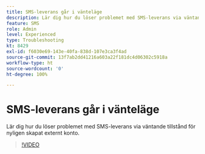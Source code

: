 ```yaml
---
title: SMS-leverans går i vänteläge
description: Lär dig hur du löser problemet med SMS-leverans via väntande tillstånd för nyligen skapat externt konto.
feature: SMS
role: Admin
level: Experienced
type: Troubleshooting
kt: 8429
exl-id: f6030e69-143e-40fa-838d-107e3ca3f4ad
source-git-commit: 13f7ab2dd41216a603a22f181dc4d06302c5918a
workflow-type: ht
source-wordcount: '0'
ht-degree: 100%

---
```


# SMS-leverans går i vänteläge

Lär dig hur du löser problemet med SMS-leverans via väntande tillstånd för nyligen skapat externt konto.

>[!VIDEO](https://video.tv.adobe.com/v/335986?quality=12&learn=on)
